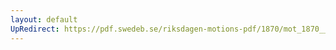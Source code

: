 ```yaml
---
layout: default
UpRedirect: https://pdf.swedeb.se/riksdagen-motions-pdf/1870/mot_1870__ak__00124/mot_1870__ak__00124_001.pdf
---
```

